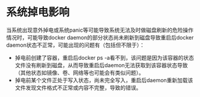 # 系统掉电影响<a name="ZH-CN_TOPIC_0184808216"></a>

当系统出现意外掉电或系统panic等可能导致系统无法及时做磁盘刷新的危险操作情况时，可能导致docker daemon的部分状态尚未刷新到磁盘导致重启后docker daemon状态不正常，可能出现的问题有（包括但不限于）：

-   掉电前创建了容器，重启后docker ps -a看不到，该问题是因为该容器的状态文件没有刷新到磁盘，从而导致重启后daemon无法获取到该容器状态导致（其他状态如镜像、卷、网络等也可能会有类似问题）。
-   掉电前某个文件正处于写入状态，尚未完全写入，重启后daemon重新加载该文件发现文件格式不正常或内容不完整，导致的错误。


